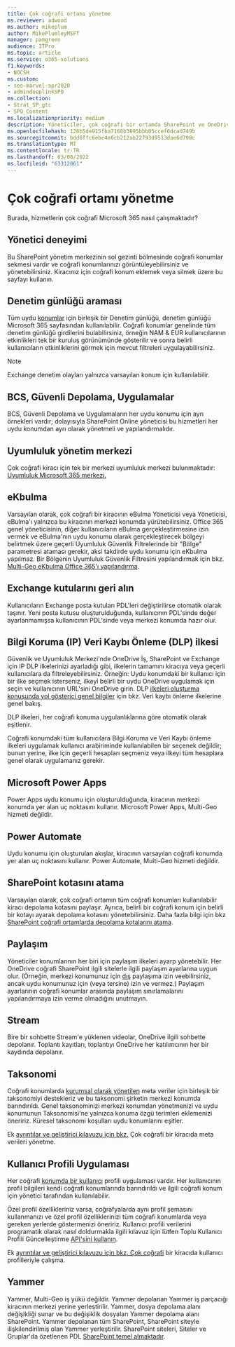```yaml
---
title: Çok coğrafi ortamı yönetme
ms.reviewer: adwood
ms.author: mikeplum
author: MikePlumleyMSFT
manager: pamgreen
audience: ITPro
ms.topic: article
ms.service: o365-solutions
f1.keywords:
- NOCSH
ms.custom:
- seo-marvel-apr2020
- admindeeplinkSPO
ms.collection:
- Strat_SP_gtc
- SPO_Content
ms.localizationpriority: medium
description: Yöneticiler, çok coğrafi bir ortamda SharePoint ve OneDrive yönetmeyi öğrenebilir.
ms.openlocfilehash: 126b5de915fba7168b3895bbb05ccef6dcad749b
ms.sourcegitcommit: bdd6ffc6ebe4e6cb212ab22793d9513dae6d798c
ms.translationtype: MT
ms.contentlocale: tr-TR
ms.lasthandoff: 03/08/2022
ms.locfileid: "63312061"
---
```

# <a name="administering-a-multi-geo-environment"></a>Çok coğrafi ortamı yönetme

Burada, hizmetlerin çok coğrafi Microsoft 365 nasıl çalışmaktadır?

## <a name="administrator-experience"></a>Yönetici deneyimi

Bu SharePoint yönetim merkezinin sol gezinti bölmesinde coğrafi konumlar sekmesi vardır ve coğrafi konumlarınızı görüntüleyebilirsiniz ve yönetebilirsiniz.<a href="https://go.microsoft.com/fwlink/?linkid=2185076" target="_blank"></a> Kiracınız için coğrafi konum eklemek veya silmek üzere bu sayfayı kullanın.

## <a name="audit-log-search"></a>Denetim günlüğü araması

Tüm uydu [konumlar](https://support.office.com/article/0d4d0f35-390b-4518-800e-0c7ec95e946c) için birleşik bir Denetim günlüğü, denetim günlüğü Microsoft 365 sayfasından kullanılabilir. Coğrafi konumlar genelinde tüm denetim günlüğü girdilerini bulabilirsiniz, örneğin NAM & EUR kullanıcılarının etkinlikleri tek bir kuruluş görünümünde gösterilir ve sonra belirli kullanıcıların etkinliklerini görmek için mevcut filtreleri uygulayabilirsiniz.

> [!NOTE]
> Exchange denetim olayları yalnızca varsayılan konum için kullanılabilir.

## <a name="bcs-secure-store-apps"></a>BCS, Güvenli Depolama, Uygulamalar

BCS, Güvenli Depolama ve Uygulamaların her uydu konumu için ayrı örnekleri vardır; dolayısıyla SharePoint Online yöneticisi bu hizmetleri her uydu konumdan ayrı olarak yönetmeli ve yapılandırmalıdır.

## <a name="compliance-admin-center"></a>Uyumluluk yönetim merkezi

Çok coğrafi kiracı için tek bir merkezi uyumluluk merkezi bulunmaktadır: [Uyumluluk Microsoft 365 merkezi.](https://compliance.microsoft.com/)

## <a name="ediscovery"></a>eKbulma

Varsayılan olarak, çok coğrafi bir kiracının eBulma Yöneticisi veya Yöneticisi, eBulma'ı yalnızca bu kiracının merkezi konumda yürütebilirsiniz. Office 365 genel yöneticisinin, diğer kullanıcıların eBulma gerçekleştirmesine izin vermek ve eBulma'nın uydu konumu olarak gerçekleştirecek bölgeyi belirtmek üzere geçerli Uyumluluk Güvenlik Filtrelerinde bir "Bölge" parametresi ataması gerekir, aksi takdirde uydu konumu için eKbulma yapılmaz. Bir Bölgenin Uyumluluk Güvenlik Filtresini yapılandırmak için bkz. [Multi-Geo eKbulma Office 365'ı yapılandırma](multi-geo-ediscovery-configuration.md).

## <a name="exchange-mailboxes"></a>Exchange kutularını geri alın

Kullanıcıların Exchange posta kutuları PDL'leri değiştirilirse otomatik olarak taşınır. Yeni posta kutusu oluşturulduğunda, kullanıcının PDL'sinde değer ayarlanmamışsa kullanıcının PDL'sinde veya merkezi konumda hazır olur.

## <a name="information-protection-ip-data-loss-prevention-dlp-policy"></a>Bilgi Koruma (IP) Veri Kaybı Önleme (DLP) ilkesi

Güvenlik ve Uyumluluk Merkezi'nde OneDrive İş, SharePoint ve Exchange için IP DLP ilkelerinizi ayarladığı gibi, ilkelerin tamamını kiracıya veya geçerli kullanıcılara da filtreleyebilirsiniz. Örneğin: Uydu konumdaki bir kullanıcı için bir ilke seçmek isterseniz, ilkeyi belirli bir uydu OneDrive uygulamak için seçin ve kullanıcının URL'sini OneDrive girin. DLP [ilkeleri oluşturma konusunda yol gösterici genel bilgiler](https://support.office.com/article/1966b2a7-d1e2-4d92-ab61-42efbb137f5e) için bkz. Veri kaybı önleme ilkelerine genel bakış.

DLP ilkeleri, her coğrafi konuma uygulanlıklarına göre otomatik olarak eşitlenir.

Coğrafi konumdaki tüm kullanıcılara Bilgi Koruma ve Veri Kaybı önleme ilkeleri uygulamak kullanıcı arabiriminde kullanılabilen bir seçenek değildir; bunun yerine, ilke için geçerli hesapları seçmeniz veya ilkeyi tüm hesaplara genel olarak uygulamanız gerekir.

## <a name="microsoft-power-apps"></a>Microsoft Power Apps

Power Apps uydu konumu için oluşturulduğunda, kiracının merkezi konumda yer alan uç noktasını kullanır. Microsoft Power Apps, Multi-Geo hizmeti değildir. 

## <a name="power-automate"></a>Power Automate

Uydu konumu için oluşturulan akışlar, kiracının varsayılan coğrafi konumda yer alan uç noktasını kullanır.  Power Automate, Multi-Geo hizmeti değildir. 

## <a name="sharepoint-storage-quota"></a>SharePoint kotasını atama

Varsayılan olarak, çok coğrafi ortamın tüm coğrafi konumları kullanılabilir kiracı depolama kotasını paylaşır.  Ayrıca, belirli bir coğrafi konum için belirli bir kotayı ayarak depolama kotasını yönetebilirsiniz. Daha fazla bilgi için bkz [SharePoint coğrafi ortamlarda depolama kotalarını atama](sharepoint-multi-geo-storage-quota.md).

## <a name="sharing"></a>Paylaşım

Yöneticiler konumlarının her biri için paylaşım ilkeleri ayarp yönetebilir. Her OneDrive coğrafi SharePoint ilgili sitelerle ilgili paylaşım ayarlarına uygun olur. (Örneğin, merkezi konumunuz için [dış](https://support.office.com/article/C8A462EB-0723-4B0B-8D0A-70FEAFE4BE85) paylaşıma izin veebilirsiniz, ancak uydu konumunuz için (veya tersine) izin ve vermez.) Paylaşım ayarlarının coğrafi konumlar arasında paylaşım sınırlamalarını yapılandırmaya izin verme olmadığını unutmayın.

## <a name="stream"></a>Stream

Bire bir sohbette Stream'e yüklenen videolar, OneDrive ilgili sohbette depolanır. Toplantı kayıtları, toplantıyı OneDrive her katılımcının her bir kaydında depolanır.

## <a name="taxonomy"></a>Taksonomi

Coğrafi konumlarda [kurumsal olarak yönetilen](/sharepoint/managed-metadata) meta veriler için birleşik bir taksonomiyi destekleriz ve bu taksonomi şirketin merkezi konumda barındırıldı. Genel taksonominizi merkezi konumdan yönetmenizi ve uydu konumunun Taksonomisi'ne yalnızca konuma özgü terimleri eklemenizi öneririz. Küresel taksonomi koşulları uydu konumlarını eşitler.

Ek [ayrıntılar ve geliştirici kılavuzu için bkz.](/sharepoint/dev/solution-guidance/multigeo-managedmetadata) Çok coğrafi bir kiracıda meta verileri yönetme.

## <a name="user-profile-application"></a>Kullanıcı Profili Uygulaması

Her coğrafi [konumda bir kullanıcı](/sharepoint/manage-user-profiles) profili uygulaması vardır. Her kullanıcının profil bilgileri kendi coğrafi konumlarında barındırıldı ve ilgili coğrafi konum için yönetici tarafından kullanılabilir.

Özel profil özellikleriniz varsa, coğrafyalarda aynı profil şemasını kullanmanızı ve özel profil özelliklerinizi tüm coğrafi konumlarda veya gereken yerlerde göstermenizi öneririz. Kullanıcı profili verilerini programatik olarak nasıl doldurmakla ilgili kılavuz için lütfen Toplu Kullanıcı Profili Güncelleştirme [API'sini kullanın](/sharepoint/dev/solution-guidance/bulk-user-profile-update-api-for-sharepoint-online).

Ek [ayrıntılar ve geliştirici kılavuzu için bkz. Çok coğrafi](/sharepoint/dev/solution-guidance/multigeo-userprofileexperience) bir kiracıda kullanıcı profilleriyle çalışma.

## <a name="yammer"></a>Yammer

Yammer, Multi-Geo iş yükü değildir. Yammer depolanan Yammer iş parçacığı kiracının merkezi yerine yerleştirilir. Yammer, dosya depolama alanı değişikliği sunar ve bu değişiklik dosyaları Yammer depolama alanı SharePoint. Yammer depolanan tüm SharePoint, SharePoint siteyle ilişkilendirilmiş olan Yammer yerleştirilir. SharePoint siteleri, Siteler ve Gruplar'da özetlenen PDL [SharePoint temel almaktadır](multi-geo-capabilities-in-onedrive-and-sharepoint-online-in-microsoft-365.md#sharepoint-sites-and-groups).
